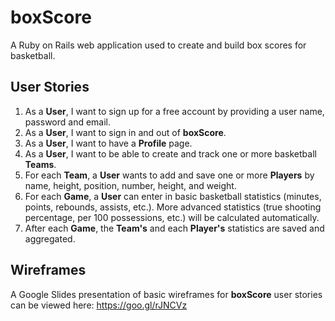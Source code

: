 # boxScore

A Ruby on Rails web application used to create and build box scores for basketball.

## User Stories

1. As a **User**, I want to sign up for a free account by providing a user name, password and email.
2. As a **User**, I want to sign in and out of **boxScore**.
3. As a **User**, I want to have a **Profile** page.
4. As a **User**, I want to be able to create and track one or more basketball **Teams**.
5. For each **Team**, a **User** wants to add and save one or more **Players** by name, height, position, number, height, and weight.
6. For each **Game**, a **User** can enter in basic basketball statistics (minutes, points, rebounds, assists, etc.). More advanced statistics (true shooting percentage, per 100 possessions, etc.) will be calculated automatically.
7. After each **Game**, the **Team's** and each **Player's** statistics are saved and aggregated.

## Wireframes
A Google Slides presentation of basic wireframes for **boxScore** user stories can be viewed here: https://goo.gl/rJNCVz
